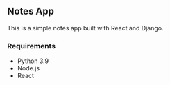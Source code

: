 ## Notes App
This is a simple notes app built with React and Django.

### Requirements
- Python 3.9
- Node.js
- React